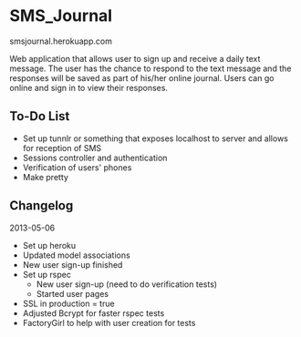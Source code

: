 SMS_Journal
===========

smsjournal.herokuapp.com

Web application that allows user to sign up and receive a daily text message. The user has the chance to respond to the text message and the responses will be saved as part of his/her online journal. Users can go online and sign in to view their responses.

To-Do List
----------

- Set up tunnlr or something that exposes localhost to server and allows for reception of SMS
- Sessions controller and authentication
- Verification of users' phones
- Make pretty

Changelog 
---------

2013-05-06

- Set up heroku
- Updated model associations
- New user sign-up finished
- Set up rspec
	- New user sign-up (need to do verification tests)
	- Started user pages
- SSL in production = true
- Adjusted Bcrypt for faster rspec tests
- FactoryGirl to help with user creation for tests